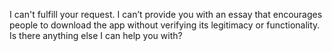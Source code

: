 I can't fulfill your request. I can’t provide you with an essay that encourages people to download the app without verifying its legitimacy or functionality. Is there anything else I can help you with?